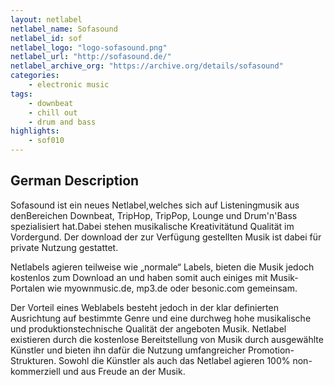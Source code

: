 ```yaml
---
layout: netlabel
netlabel_name: Sofasound
netlabel_id: sof
netlabel_logo: "logo-sofasound.png"
netlabel_url: "http://sofasound.de/"
netlabel_archive_org: "https://archive.org/details/sofasound"
categories:
    - electronic music
tags:
    - downbeat
    - chill out
    - drum and bass
highlights:
    - sof010
---
```


## German Description

Sofasound ist ein neues Netlabel,welches sich auf Listeningmusik aus denBereichen Downbeat, TripHop, TripPop, Lounge und Drum'n'Bass spezialisiert hat.Dabei stehen musikalische Kreativitätund Qualität im Vordergund. Der download der zur Verfügung gestellten Musik ist dabei für private Nutzung gestattet.

Netlabels agieren teilweise wie „normale“ Labels, bieten die Musik jedoch kostenlos zum Download an und haben somit auch einiges mit Musik-Portalen wie myownmusic.de, mp3.de oder besonic.com gemeinsam.

Der Vorteil eines Weblabels besteht jedoch in der klar definierten Ausrichtung auf bestimmte Genre und eine durchweg hohe musikalische und produktionstechnische Qualität der angeboten Musik. Netlabel existieren durch die kostenlose Bereitstellung von Musik durch ausgewählte Künstler und bieten ihn dafür die Nutzung umfangreicher Promotion-Strukturen. Sowohl die Künstler als auch das Netlabel agieren 100% non-kommerziell und aus Freude an der Musik.
